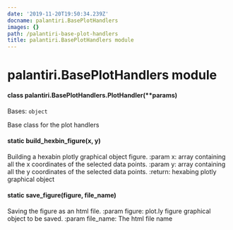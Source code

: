 ```yaml
---
date: '2019-11-20T19:50:34.239Z'
docname: palantiri.BasePlotHandlers
images: {}
path: /palantiri-base-plot-handlers
title: palantiri.BasePlotHandlers module
---
```


# palantiri.BasePlotHandlers module


#### class palantiri.BasePlotHandlers.PlotHandler(\*\*params)
Bases: `object`

Base class for the plot handlers


#### static build_hexbin_figure(x, y)
Building a hexabin plotly graphical object figure.
:param x: array containing all the x coordinates of the selected data points.
:param y: array containing all the y coordinates of the selected data points.
:return: hexabing plotly graphical object


#### static save_figure(figure, file_name)
Saving the figure as an html file.
:param figure: plot.ly figure graphical object to be saved.
:param file_name: The html file name
